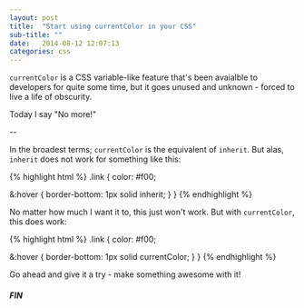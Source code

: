 ```yaml
---
layout: post
title:  "Start using currentColor in your CSS"
sub-title: ""
date:   2014-08-12 12:07:13
categories: css
---
```


<code>currentColor</code> is a CSS variable-like feature that's been avaialble to developers for quite some time, but it goes unused and unknown - forced to live a life of obscurity.

Today I say "No more!"

--

In the broadest terms; <code>currentColor</code> is the equivalent of <code>inherit</code>. But alas, <code>inherit</code> does not work for something like this: 

{% highlight html %}
.link {
  color: #f00;
  
  &:hover {
    border-bottom: 1px solid inherit;
  }
}
{% endhighlight %}

No matter how much I want it to, this just won't work. But with <code>currentColor</code>, this does work:

{% highlight html %}
.link {
  color: #f00;
  
  &:hover {
    border-bottom: 1px solid currentColor;
  }
}
{% endhighlight %}


Go ahead and give it a try - make something awesome with it! 
<h5>FIN</h5>
